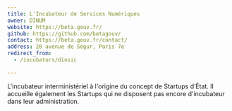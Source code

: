 ```yaml
---
title: L'Incubateur de Services Numériques
owner: DINUM
website: https://beta.gouv.fr/
github: https://github.com/betagouv/
contact: https://beta.gouv.fr/contact/
address: 20 avenue de Ségur, Paris 7e
redirect_from:
  - /incubators/dinsic

---
```


L'incubateur interministériel à l'origine du concept de Startups d’État. Il accueille également les Startups qui ne disposent pas encore d'incubateur dans leur administration.
